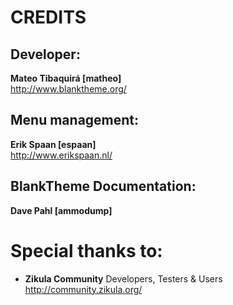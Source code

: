 
# CREDITS

## Developer:
**Mateo Tibaquirá [matheo]**  
http://www.blanktheme.org/

## Menu management:
**Erik Spaan [espaan]**  
http://www.erikspaan.nl/

## BlankTheme Documentation:
**Dave Pahl [ammodump]**  


# Special thanks to:

* **Zikula Community**
  Developers, Testers & Users  
  http://community.zikula.org/  
